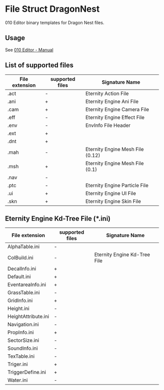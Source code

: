# File Struct DragonNest 

010 Editor binary templates for Dragon Nest  files.

## Usage
See [010 Editor - Manual](https://www.sweetscape.com/010editor/manual)

## List of supported files

| File extension  | supported files | Signature Name                   |
|-----------------|-----------------|----------------------------------|
|       .act      |        -        | Eternity Action File             |
|       .ani      |        +        | Eternity Engine Ani File         |
|       .cam      |        +        | Eternity Engine Camera File      |
|       .eff      |        -        | Eternity Engine Effect File      |
|       .env      |        -        | EnvInfo File Header              |
|       .ext      |        +        |                                  |
|       .dnt      |        +        |                                  |
|       .mah      |        -        | Eternity Engine Mesh File (0.12) |
|       .msh      |        +        | Eternity Engine Mesh File (0.1)  |
|       .nav      |        -        |                                  |
|       .ptc      |        -        | Eternity Engine Particle File    |
|       .ui       |        +        | Eternity Engine UI File          |
|       .skn      |        +        | Eternity Engine Skin File        |


## Eternity Engine Kd-Tree File (*.ini)

| File extension      | supported files | Signature Name               |
|---------------------|-----------------|------------------------------|
|    AlphaTable.ini   |        -        |                              |
|     ColBuild.ini    |        -        | Eternity Engine Kd-Tree File |
|    DecalInfo.ini    |        +        |                              |
|     Default.ini     |        +        |                              |
|  EventareaInfo.ini  |        +        |                              |
|    GrassTable.ini   |        -        |                              |
|     GridInfo.ini    |        +        |                              |
|      Height.ini     |        -        |                              |
| HeightAttribute.ini |        -        |                              |
|    Navigation.ini   |        -        |                              |
|     PropInfo.ini    |        +        |                              |
|    SectorSize.ini   |        -        |                              |
|    SoundInfo.ini    |        -        |                              |
|     TexTable.ini    |        -        |                              |
|      Triger.ini     |        +        |                              |
|  TriggerDefine.ini  |        +        |                              |
|      Water.ini      |        -        |                              |

